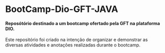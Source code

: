 # BootCamp-Dio-GFT-JAVA
#### Reposótório destinado a um bootcamp ofertado pela GFT na plataforma DIO.
Este repositório foi criado na intenção de organizar e demonstrar as diversas atividades e anotações realizadas durante o bootcamp. 
